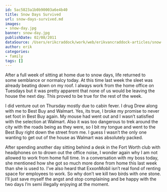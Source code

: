 ```yaml
---
id: 5ac5823a1b0b90003a6e4b40
title: Snow Days Survived
url: snow-days-survived.md
images:
- snow-day.jpg
banner: snow-day.jpg
publishDate: 02/08/2011
dataSource: /Users/erikcraddock/work/web/erikvancraddock-articles/snow-days-survived/snow-days-survived.md
author: erik
categories:
- family
tags: []
---
```

After a full week of sitting at home due to snow days, life returned to some semblance or normalcy today. At this time last week the sleet was already beating down on my roof. I always work from the home office on Tuesdays but it was pretty apparent that none of us would be leaving the house the next day. This proved to be true for the rest of the week.

I did venture out on Thursday mostly due to cabin fever. I drug Drew along with me to Best Buy and Walmart. Yes, its true, I broke my promise to never set foot in Best Buy again. My mouse had went out and I wasn&#8217;t satisfied with the selection at Walmart. Also it was too dangerous to trek around the city with the roads being as they were, so I bit my tongue and went to the Best Buy right down the street from me. I guess I wasn&#8217;t the only one wanting to get out of the house as Walmart was absolutely packed.

After spending another day sitting behind a desk in the Fort Worth club with headphones on to drown out the office noise, I wonder again why I am not allowed to work from home full time. In a conversation with my boss today, she mentioned how she got so much more done from home this last week than she is used to. I&#8217;ve also heard that ExxonMobil isn&#8217;t real fond of renting space for employees to work. So why don&#8217;t we kill two birds with one stone. I&#8217;ll just save myself the angst and stop complaining and be happy with the two days I&#8217;m semi illegally enjoying at the moment.